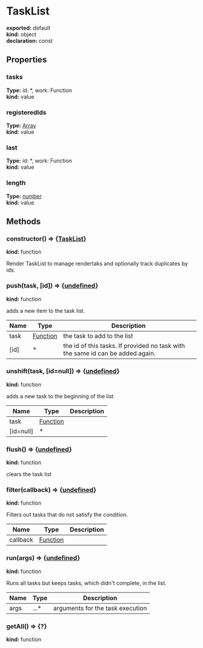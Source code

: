 # TaskList      
  
**exported:** default      
**kind:** object      
**declaration:** const      
  
  
## Properties      
  
### tasks        
  
**Type:**  id: *, work: Function         
**kind:** value        
  
  
  
  
### registeredIds        
  
**Type:** [Array](https://developer.mozilla.org/en-US/docs/Web/JavaScript/Reference/Global_Objects/Array)        
**kind:** value        
  
  
  
  
### last        
  
**Type:**  id: *, work: Function         
**kind:** value        
  
  
  
  
### length        
  
**Type:** [number](https://developer.mozilla.org/en-US/docs/Web/JavaScript/Reference/Global_Objects/Number)        
**kind:** value        
  
  
  
  
## Methods      
  
### constructor() => {[TaskList](./Module:-rendering::TaskList#tasklist)}        
  
**kind:** function        
  
Render TaskList to manage rendertaks and optionally track duplicates by ids.        
  
  
  
### push(task, [id]) => {[undefined](https://developer.mozilla.org/en-US/docs/Web/JavaScript/Reference/Global_Objects/undefined)}        
  
**kind:** function        
  
adds a new item to the task list.        
  
| Name | Type | Description |          
|------|------|-------------|          
| task | [Function](https://developer.mozilla.org/en-US/docs/Web/JavaScript/Reference/Global_Objects/Function/prototype) | the task to add to the list |          
| [id] | * | the id of this tasks. If provided no task with the same id can be added again. |\n        
  
  
### unshift(task, [id=null]) => {[undefined](https://developer.mozilla.org/en-US/docs/Web/JavaScript/Reference/Global_Objects/undefined)}        
  
**kind:** function        
  
adds a new task to the beginning of the list        
  
| Name | Type | Description |          
|------|------|-------------|          
| task | [Function](https://developer.mozilla.org/en-US/docs/Web/JavaScript/Reference/Global_Objects/Function/prototype) |   |          
| [id=null] | * |   |\n        
  
  
### flush() => {[undefined](https://developer.mozilla.org/en-US/docs/Web/JavaScript/Reference/Global_Objects/undefined)}        
  
**kind:** function        
  
clears the task list        
  
  
  
### filter(callback) => {[undefined](https://developer.mozilla.org/en-US/docs/Web/JavaScript/Reference/Global_Objects/undefined)}        
  
**kind:** function        
  
Filters out tasks that do not satisfy the condition.        
  
| Name | Type | Description |          
|------|------|-------------|          
| callback | [Function](https://developer.mozilla.org/en-US/docs/Web/JavaScript/Reference/Global_Objects/Function/prototype) |   |\n        
  
  
### run(args) => {[undefined](https://developer.mozilla.org/en-US/docs/Web/JavaScript/Reference/Global_Objects/undefined)}        
  
**kind:** function        
  
Runs all tasks but keeps tasks, which didn't complete, in the list.        
  
| Name | Type | Description |          
|------|------|-------------|          
| args | ...* | arguments for the task execution |\n        
  
  
### getAll() => {?}        
  
**kind:** function        
  
  
  
  
  
